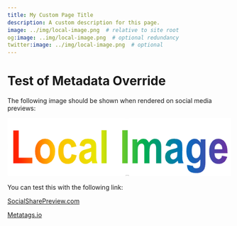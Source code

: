 ```yaml
---
title: My Custom Page Title
description: A custom description for this page.
image: ../img/local-image.png  # relative to site root
og:image: ..img/local-image.png  # optional redundancy
twitter:image: ../img/local-image.png  # optional
---
```


# Test of Metadata Override

The following image should be shown when rendered on social media previews:

![](./img/local-image.png)

You can test this with the following link:

[SocialSharePreview.com](https://socialsharepreview.com/?url=https://dmccreary.github.io/mkdocs-material-social/metadata-override-test/)

[Metatags.io](https://metatags.io/)
